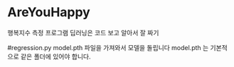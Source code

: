 # AreYouHappy
행복지수 측정 프로그램
딥러닝은 코드 보고 알아서 잘 짜기


#regression.py
model.pth 파일을 가져와서 모델을 돌립니다
model.pth 는 기본적으로 같은 폴더에 있어야 합니다. 
